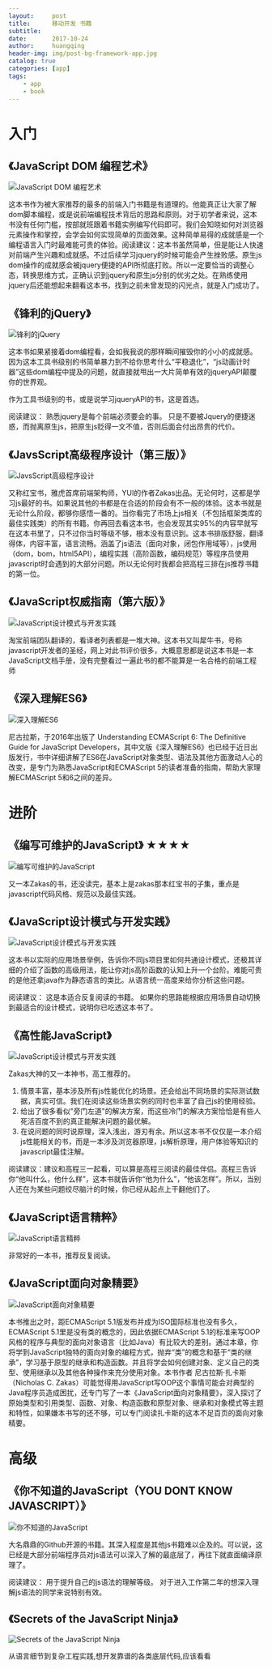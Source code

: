 ```yaml
---
layout:     post
title:      移动开发 书籍
subtitle:   
date:       2017-10-24
author:     huangqing
header-img: img/post-bg-framework-app.jpg
catalog: true
categories: [app]
tags:
    - app
    - book
---
```


# 入门

## 《JavaScript DOM 编程艺术》

![JavaScript DOM 编程艺术](/images/book/javascript-dom.jpg)

这本书作为被大家推荐的最多的前端入门书籍是有道理的。他能真正让大家了解dom脚本编程，或是说前端编程技术背后的思路和原则。对于初学者来说，这本书没有任何门槛，按部就班跟着书籍实例编写代码即可。我们会知晓如何对浏览器元素操作和掌控，会学会如何实现简单的页面效果。这种简单易得的成就感是一个编程语言入门时最难能可贵的体验。阅读建议：这本书虽然简单，但是能让人快速对前端产生兴趣和成就感。不过后续学习jquery的时候可能会产生挫败感。原生js dom操作的成就感会被jquery便捷的API所彻底打败。所以一定要恰当的调整心态，转换思维方式，正确认识到jquery和原生js分别的优劣之处。在熟练使用jquery后还能想起来翻看这本书，找到之前未曾发现的闪光点，就是入门成功了。

## 《锋利的jQuery》

![锋利的jQuery](/images/book/jquery.jpg)

这本书如果紧接着dom编程看，会如我我说的那样瞬间摧毁你的小小的成就感。
因为这本工具书级别的书简单暴力到不给你思考什么“平稳退化”，“js动画计时器”这些dom编程中提及的问题，就直接就甩出一大片简单有效的jqueryAPI颠覆你的世界观。

作为工具书级别的书，或是说学习jqueryAPI的书，这是首选。

阅读建议：
熟悉jquery是每个前端必须要会的事。
只是不要被Jquery的便捷迷惑，而抛离原生js，把原生js贬得一文不值，否则后面会付出昂贵的代价。

## 《JavsScript高级程序设计（第三版）》

![JavsScript高级程序设计](/images/book/professional-javascript-for-web-developers.jpg)

又称红宝书，雅虎首席前端架构师，YUI的作者Zakas出品。无论何时，这都是学习js最好的书。如果说其他的书都是在合适的阶段会有不一般的体验。这本书就是无论什么阶段，都够你感悟一番的。当你看完了市场上js相关（不包括框架类库的最佳实践类）的所有书籍。你再回去看这本书，也会发现其实95%的内容早就写在这本书里了，只不过你当时等级不够，根本没有意识到。这本书排版舒服，翻译得体，内容丰富，语言流畅。涵盖了js语法（面向对象，闭包作用域等），js使用（dom，bom，html5API），编程实践（高阶函数，编码规范）等程序员使用javascript时会遇到的大部分问题。所以无论何时我都会把高程三排在js推荐书籍的第一位。

## 《JavaScript权威指南（第六版）》

![JavaScript设计模式与开发实践](/images/book/javascript-the-definitive-guide.jpg)

淘宝前端团队翻译的，看译者列表都是一堆大神。这本书又叫犀牛书，号称javascript开发者的圣经，网上对此书评价很多，大概意思都是说这本书是一本JavaScript文档手册，没有完整看过一遍此书的都不能算是一名合格的前端工程师

## 《深入理解ES6》

![深入理解ES6](/images/book/understanding-ecmascript6.jpg)

尼古拉斯，于2016年出版了 Understanding ECMAScript 6: The Definitive Guide for JavaScript Developers，其中文版《深入理解ES6》也已经于近日出版发行，书中详细讲解了ES6在JavaScript对象类型、语法及其他方面激动人心的改变，是专门为熟悉JavaScript和ECMAScript 5的读者准备的指南，帮助大家理解ECMAScript 5和6之间的差异。


# 进阶

## 《编写可维护的JavaScript》 ★★★★

![编写可维护的JavaScript](/images/book/maintainable-javascript.jpg)

又一本Zakas的书，还没读完，基本上是zakas那本红宝书的子集，重点是javascript代码风格、规范以及最佳实践。

## 《JavaScript设计模式与开发实践》

![JavaScript设计模式与开发实践](/images/book/javascript-alloyteam.png)

这本书以实际的应用场景举例，告诉你不同js项目里如何共通设计模式，还极其详细的介绍了函数的高级用法，能让你对js高阶函数的认知上升一个台阶。难能可贵的是他还拿java作为静态语言的类比。从语言统一高度来给你分析这些问题。

阅读建议：
这是本适合反复阅读的书籍。
如果你的思路能根据应用场景自动切换到最适合的设计模式，说明你已吃透这本书了。

## 《高性能JavaScript》

![JavaScript设计模式与开发实践](/images/book/high-performance-javascript.gif)

Zakas大神的又一本神书，高工推荐的。

1. 情景丰富，基本涉及所有js性能优化的场景。还会给出不同场景的实际测试数据，真实可信。我们在阅读这些场景实例的同时也丰富了自己js的使用经验。
2. 给出了很多看似"旁门左道"的解决方案，而这些冷门的解决方案恰恰是有些人死活百度不到的真正能解决问题的最优解。
3. 在说问题的同时说原理，深入浅出，游刃有余。所以这本书不仅仅是一本介绍js性能相关的书，而是一本涉及浏览器原理，js解析原理，用户体验等知识的javascript最佳注解。

阅读建议：建议和高程三一起看，可以算是高程三阅读的最佳伴侣。高程三告诉你“他叫什么，他什么样”，这本书就告诉你“他为什么”，“他该怎样”。所以，当别人还在为某些问题绞尽脑汁的时候，你已经从起点上干翻他们了。

## 《JavaScript语言精粹》

![JavaScript语言精粹](/images/book/the-good-parts.jpg)

非常好的一本书，推荐反复阅读。

## 《JavaScript面向对象精要》

![JavaScript面向对象精要](/images/book/object-oriented.jpg)

本书推出之时，距ECMAScript 5.1版发布并成为ISO国际标准也没有多久，ECMAScript 5.1里是没有类的概念的，因此依据ECMAScript 5.1的标准来写OOP风格的程序与典型的面向对象语言（比如Java）有比较大的差别。通过本章，你将学到JavaScript独特的面向对象的编程方式，抛弃“类”的概念和基于“类的继承”，学习基于原型的继承和构造函数。并且将学会如何创建对象、定义自己的类型、使用继承以及其他各种操作来充分使用对象。本书作者 尼古拉斯·扎卡斯（Nicholas C. Zakas）可能觉得用JavaScript写OOP这个事情可能会对典型的Java程序员造成困扰，还专门写了一本《JavaScript面向对象精要》，深入探讨了原始类型和引用类型、函数、对象、构造函数和原型对象、继承和对象模式等主题和特性，如果嫌本书写的还不够，可以专门阅读扎卡斯的这本不足百页的面向对象精要。

# 高级


## 《你不知道的JavaScript（YOU DONT KNOW JAVASCRIPT）》

![你不知道的JavaScript](/images/book/you-dont-konw-javascript.jpg)

大名鼎鼎的Github开源的书籍。其深入程度是其他js书籍难以企及的。可以说，这已经是大部分前端程序员对js语法可以深入了解的最底层了，再往下就直面编译原理了。

阅读建议：
用于提升自己的js语法的理解等级。
对于进入工作第二年的想深入理解js语法的同学来说特别有效。

## 《Secrets of the JavaScript Ninja》

![Secrets of the JavaScript Ninja](/images/book/Secrets-of-the-JavaScript-Ninja.jpg)

从语言细节到复杂工程实践,想开发靠谱的各类底层代码,应该看看  
